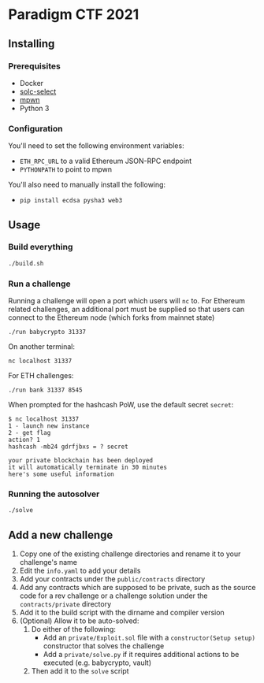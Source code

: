 # Paradigm CTF 2021

## Installing

### Prerequisites

* Docker
* [solc-select](https://github.com/crytic/solc-select)
* [mpwn](https://github.com/lunixbochs/mpwn)
* Python 3

### Configuration

You'll need to set the following environment variables:
* `ETH_RPC_URL` to a valid Ethereum JSON-RPC endpoint
* `PYTHONPATH` to point to mpwn

You'll also need to manually install the following:
* `pip install ecdsa pysha3 web3`

## Usage

### Build everything

```bash
./build.sh
```

### Run a challenge

Running a challenge will open a port which users will `nc` to. For Ethereum related
challenges, an additional port must be supplied so that users can connect to the Ethereum
node (which forks from mainnet state)

```
./run babycrypto 31337
```

On another terminal:

```
nc localhost 31337
```

For ETH challenges:

```
./run bank 31337 8545
```

When prompted for the hashcash PoW, use the default secret `secret`:

```
$ nc localhost 31337
1 - launch new instance
2 - get flag
action? 1
hashcash -mb24 gdrfjbxs = ? secret

your private blockchain has been deployed
it will automatically terminate in 30 minutes
here's some useful information
```

### Running the autosolver

```bash
./solve
```

## Add a new challenge

1. Copy one of the existing challenge directories and rename it to your challenge's name
1. Edit the `info.yaml` to add your details
1. Add your contracts under the `public/contracts` directory
1. Add any contracts which are supposed to be private, such as the source code for a rev challenge
or a challenge solution under the `contracts/private` directory
1. Add it to the build script with the dirname and compiler version
1. (Optional) Allow it to be auto-solved:
    1. Do either of the following:
        * Add an `private/Exploit.sol` file with a `constructor(Setup setup)` constructor that solves the challenge
        * Add a `private/solve.py` if it requires additional actions to be executed (e.g. babycrypto, vault)
    1. Then add it to the `solve` script

